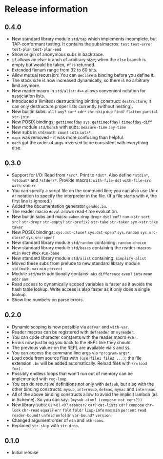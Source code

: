 # Release information

## 0.4.0

* New standard library module `std/tap` which implements incomplete, but TAP-conformant testing.
  It contains the subs/macros:
  `test`
  `test-error`
  `test-plan`
  `test-plan-end`
* Show origin of anonymous subs in backtrace.
* `if` allows an else-branch of arbitrary size;
  when the `else` branch is empty but would be taken, `#f` is returned.
* Extended fixnum range from 32 to 60 bits.
* Allow mutual recursion: You can `declare` a binding before you define it.
* The stack size is now increased dynamically, so there is no arbitrary limit anymore.
* New reader macro in `std/alist`:
  `#=>` allows convenient notation for association lists.
* Introduced a (limited) destructuring binding construct: `destructure`;
  it can only destructure proper lists currently (without nesting).
* New builtin subs:
  `all?`
  `any?`
  `car*`
  `cdr*`
  `chr-skip`
  `dup`
  `find?`
  `flatten`
  `partial`
  `str-join`
* New POSIX bindings:
  `gettimeofday`
  `sys.gettimeofday?`
  `timeofday-diff`
* New module `std/bench` with subs:
  `measure-time`
  `say-time`
* New subs in `std/math`:
  `count`
  `iota`
  `iota*`
* `mapx` was removed - it was more confusing than helpful.
* `each` got the order of args reversed to be consistent with everything else.

## 0.3.0

* Support for I/O:
  Read from `*src*`.
  Print to `*dst*`.
  Also define `*stdin*`, `*stdout*` and `*stderr*`.
  Provide macros:
  `with-file-dst`
  `with-file-src`
  `with-stderr`
* You can specify a script file on the command line;
  you can also use Unix `#!` notation to specify the interpreter in the file.
  (If a file starts with `#`, the first line is ignored.)
* Added the documentation generator `gendoc.bn`.
* The reader macro `#eval` allows read-time evaluation.
* New builtin subs and macs:
  `awhen`
  `drop`
  `dropr`
  `dst?`
  `eof?`
  `num->str`
  `sort`
  `src?`
  `str-dropr`
  `str-empty?`
  `str-prefix?`
  `str-take`
  `str-taker`
  `sym->str`
  `take`
  `taker`
* New POSIX bindings:
  `sys.dst-close?`
  `sys.dst-open?`
  `sys.random`
  `sys.src-close?`
  `sys.src-open?`
* New standard library module `std/random` containing:
  `random-choice`
* New standard library module `std/bases` containing the reader macros:
  `#bin`
  `#oct`
  `#hex`
  `#in-base`
* New standard library module `std/alist` containing:
  `simplify-alist`
* Moved these subs from prelude to new standard library module `std/math`:
  `max`
  `min`
  `percent`
* Module `std/math` additionally contains:
  `abs`
  `difference`
  `even?`
  `iota`
  `mean`
  `odd?`
  `sum`
* Read access to dynamically scoped variables is faster as it avoids the hash table lookup.
  Write access is also faster as it only does a single lookup.
* Show line numbers on parse errors.

## 0.2.0

* Dynamic scoping is now possible via `defvar` and `with-var`.
* Reader macros can be registered with `defreader` or `myreader`.
* You can code character constants with the reader macro `#chr`.
* Errors now just bring you back to the REPL like they should.
* The previous values on the REPL are available via `$` and `$$`.
* You can access the command line args via `*program-args*`.
* Load code from source files with `(use file1 file2 ...)`;
  the file extension `.bn` will be added automatically.
  Reload files with `(reload foo)`.
* Possibly endless loops that won't run out of memory can be implemented with `reg-loop`.
* You can do recursive definitions not only with `defsub`, but also with the other binding constructs:
  `mysub`, `internsub`, `defmac`, `mymac` and `internmac`
* All of the above binding constructs allow to avoid the implicit lambda (as in Scheme).
  So you can say: `(mysub atom? (compose not cons?))`
* New library subs:
  `0?`
  `>0?`
  `<0?`
  `assocar?`
  `car?`
  `cat-lists`
  `cdr?`
  `compose`
  `chr-look`
  `chr-read`
  `equal?`
  `err`
  `fold`
  `foldr`
  `lisp-info`
  `max`
  `min`
  `percent`
  `read`
  `reader-bound?`
  `unfold`
  `unfoldr`
  `var-bound?`
  `version`
* Changed argument order of `nth` and `nth-cons`.
* Replaced `str-skip` with `str-drop`.

## 0.1.0

* Initial release
